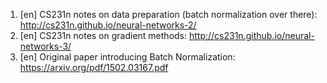 1. [en] CS231n notes on data preparation (batch normalization over there): http://cs231n.github.io/neural-networks-2/
2. [en] CS231n notes on gradient methods: http://cs231n.github.io/neural-networks-3/
3. [en] Original paper introducing Batch Normalization: https://arxiv.org/pdf/1502.03167.pdf
